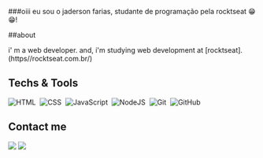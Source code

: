 ###oiii eu sou o jaderson farias, studante de programação pela rocktseat 😁😁!

##about

i' m a web developer. and, i'm studying web development at [rocktseat].(https//rocktseat.com.br/)

## Techs & Tools

![HTML](https://img.shields.io/badge/-HTML-05122A?style=flat&logo=HTML5)&nbsp;
![CSS](https://img.shields.io/badge/-CSS-05122A?style=flat&logo=CSS3&logoColor=1572B6)&nbsp;
![JavaScript](https://img.shields.io/badge/-JavaScript-05122A?style=flat&logo=javascript)&nbsp;
![NodeJS](https://img.shields.io/badge/-NodeJS-05122A?style=flat&logo=node.js)&nbsp;
![Git](https://img.shields.io/badge/-Git-05122A?style=flat&logo=git)&nbsp;
![GitHub](https://img.shields.io/badge/-GitHub-05122A?style=flat&logo=github)&nbsp;

## Contact me
                
<a href="https://www.linkedin.com/in/jaderson-farias-8000b4268/" target="_blank"><img src="https://img.shields.io/badge/-LinkedIn-%230077B5?style=for-the-badge&logo=linkedin&logoColor=white" target="_blank"></a>
<a href="mailto:jader375@gmail.com"><img src="https://img.shields.io/badge/-Gmail-%23333?style=for-the-badge&logo=gmail&logoColor=white" target="_blank"></a>








